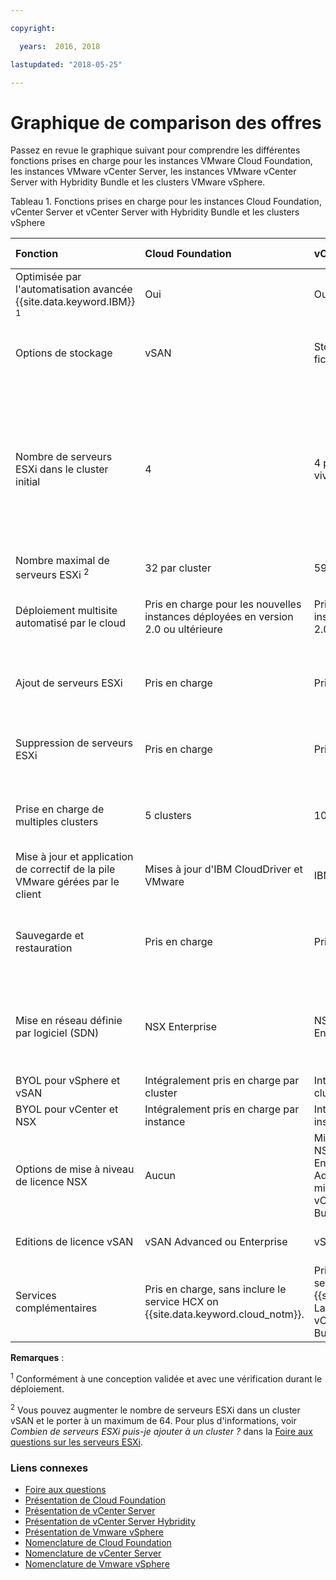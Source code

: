 ```yaml
---

copyright:

  years:  2016, 2018

lastupdated: "2018-05-25"

---
```


# Graphique de comparison des offres

Passez en revue le graphique suivant pour comprendre les différentes fonctions prises en charge pour les instances VMware Cloud Foundation, les instances VMware vCenter Server, les instances VMware vCenter Server with Hybridity Bundle et les clusters VMware vSphere.

Tableau 1. Fonctions prises en charge pour les instances Cloud Foundation, vCenter Server et vCenter Server with Hybridity Bundle et les clusters vSphere

| Fonction                          | Cloud Foundation    | vCenter Server | vCenter Server with Hybridity | VMware vSphere |
|:----------------------------------|:--------------------|:---------------|:-------------------------|:-------------- |
| Optimisée par l'automatisation avancée {{site.data.keyword.IBM}} <sup>1</sup> | Oui | Oui | Oui | Non. Auto générée et configurée |
| Options de stockage        | vSAN                | Stockage vSAN ou de niveau fichier partagé (NFS) | vSAN | Stockage vSAN ou de niveau fichier partagé (NFS) |
| Nombre de serveurs ESXi dans le cluster initial | 4 | 4 pour vSAN et 2 au minimum (3 vivement recommandé) pour NFS | 4 | 1 pour mise à l'échelle d'un cluster existant, 4 pour un nouveau cluster vSAN et 3 au minimum pour un nouveau cluster avec NFS |
| Nombre maximal de serveurs ESXi <sup>2</sup> | 32 par cluster      | 59 par cluster     | 59 par cluster | 60 par cluster     |
| Déploiement multisite automatisé par le cloud | Pris en charge pour les nouvelles instances déployées en version 2.0 ou ultérieure | Pris en charge pour les nouvelles instances déployées en version 2.0 ou ultérieure | Pris en charge | Pris en charge. Configuration automatisée non incluse |
| Ajout de serveurs ESXi              | Pris en charge           | Pris en charge | Pris en charge | Pris en charge. Configuration automatisée non incluse |
| Suppression de serveurs ESXi           | Pris en charge           | Pris en charge | Pris en charge | Pris en charge. Configuration automatisée non incluse |
| Prise en charge de multiples clusters         | 5 clusters | 10 clusters | 10 clusters | Pris en charge. Configuration automatisée non incluse |
| Mise à jour et application de correctif de la pile VMware gérées par le client | Mises à jour d'IBM CloudDriver et VMware | IBM CloudDriver | IBM CloudDriver |Application de correctif automatisée non incluse |
| Sauvegarde et restauration            | Pris en charge | Pris en charge | Pris en charge | Configuration de solution de sauvegarde automatisée non incluse |
| Mise en réseau définie par logiciel (SDN)   | NSX Enterprise   | NSX Base, Advanced ou Enterprise | NSX Advanced ou Enterprise | NSX Standard, Base ou Enterprise. Configuration automatisée non incluse |
| BYOL pour vSphere et vSAN | Intégralement pris en charge par cluster   | Intégralement pris en charge par cluster     | Non pris en charge | Pris en charge |
| BYOL pour vCenter et NSX | Intégralement pris en charge par instance   | Intégralement pris en charge par instance     | Non pris en charge | Pris en charge |
| Options de mise à niveau de licence NSX           | Aucun   | Mise à niveau disponible depuis NSX Base vers Advanced ou Enterprise et depuis NSX Advanced vers Enterprise La mise à niveau vers l'instance vCenter Server with Hybridity Bundle est disponible. | Mise à niveau disponible depuis NSX Advanced vers Enterprise  | Aucun |
| Editions de licence vSAN         | vSAN Advanced ou Enterprise  | vSAN Advanced ou Enterprise  | vSAN Advanced ou Enterprise | vSAN Advanced ou Enterprise  |
| Services complémentaires               | Pris en charge, sans inclure le service HCX on {{site.data.keyword.cloud_notm}}.  | Pris en charge, sans inclure le service HCX on {{site.data.keyword.cloud_notm}}. La mise à niveau vers l'instance vCenter Server with Hybridity Bundle est disponible. | Pris en charge, avec le service HCX on {{site.data.keyword.cloud_notm}} inclus. | Pris en charge. Configuration automatisée non incluse |

**Remarques** :

<sup>1</sup> Conformément à une conception validée et avec une vérification durant le déploiement.

<sup>2</sup> Vous pouvez augmenter le nombre de serveurs ESXi dans un cluster vSAN et le porter à un maximum de 64. Pour plus d'informations, voir _Combien de serveurs ESXi puis-je ajouter à un cluster ?_ dans la [Foire aux questions sur les serveurs ESXi](faq_esxi.html).

### Liens connexes

* [Foire aux questions](faq.html)
* [Présentation de Cloud Foundation](../sddc/sd_cloudfoundationoverview.html)
* [Présentation de vCenter Server](../vcenter/vc_vcenterserveroverview.html)
* [Présentation de vCenter Server Hybridity](../vcenter/vc_hybrid_overview.html)
* [Présentation de Vmware vSphere](../vsphere/vs_vsphereclusteroverview.html)
* [Nomenclature de Cloud Foundation](../sddc/sd_bom.html)
* [Nomenclature de vCenter Server](../vcenter/vc_bom.html)
* [Nomenclature de Vmware vSphere](../vsphere/vs_bom.html)
